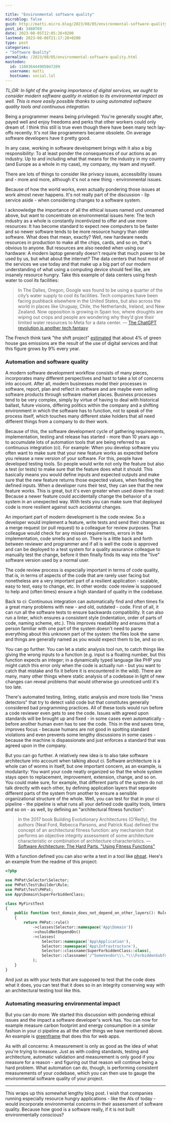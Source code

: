 ```yaml
---

title: "Environmental software quality"
microblog: false
guid: http://matti.micro.blog/2023/08/05/environmental-software-quality.html
post_id: 3480769
date: 2023-08-05T12:05:26+0200
lastmod: 2023-08-06T21:17:28+0200
type: post
categories:
- "Software Quality"
permalink: /2023/08/05/environmental-software-quality.html
mastodon:
  id: 110836444905047209
  username: matti
  hostname: social.lol
---
```

*TL;DR: In light of the growing importance of digital services, we ought to consider modern software quality in relation to its environmental impact as well. This is more easily possible thanks to using automated software quality tools and continuous integration.*

Being a programmer means being privileged: You're generally sought after, payed well and enjoy freedoms and perks that other workers could only dream of. I think this still is true even though there have been many tech lay-offs recently. It's not like programmers became obsolete. On average software developers have it pretty good.

In any case, working in software development brings with it also a big responsibility: To at least ponder the consequences of our actions as an industry. Up to and including what that means for the industry in my country (and Europe as a whole in my case), my company, my team and myself.

There are lots of things to consider like privacy issues, accessibility issues and - more and more, although it's not a new thing - environmental issues.

Because of how the world works, even actually pondering those issues at work almost never happens. It's not really part of the discussion - lip service aside - when considering changes to a software system.

I acknowledge the importance of all the ethical issues named und unnamed above, but want to concentrate on environmental issues here: The tech industry as a whole is constantly incentivized to offer and use more resources: It has become standard to expect new computers to be faster and so newer software tends to be more resource hungry than older software. What does that mean, exactly? Well, new hardware needs resources in production to make all the chips, cards, and so on, that's obvious to anyone. But resources are also needed  when using our hardware: A modern laptop generally doesn't require that much power to be used by us, but what about the internet? The data centers that host most of the services we use today and that make up a big part of our modern understanding of what using a computing device should feel like, are insanely resource hungry. Take this example of data centers using fresh water to cool its facilities:

>In The Dalles, Oregon, Google was found to be using a quarter of the city’s water supply to cool its facilities. Tech companies have been facing pushback elsewhere in the United States, but also across the world in places like Uruguay, Chile, the Netherlands, Ireland, and New Zealand. Now opposition is growing in Spain too, where droughts are wiping out crops and people are wondering why they’d give their limited water resources to Meta for a data center.
>— [The ChatGPT revolution is another tech fantasy](https://www.disconnect.blog/p/the-chatgpt-revolution-is-another)

The French think tank "the shift project" [estimated](https://theshiftproject.org/en/article/unsustainable-use-online-video/)  that about 4% of green house gas emissions are the result of the use of digital services and that this figure grows by 9% every year.

### Automation and software quality

A modern software development workflow consists of many pieces, incorporates many different perspectives and hast to take a lot of concerns into account. After all, modern businesses model their processes in software, report, plan and reflect in software and are maybe even selling software products through software market places. Business processes tend to be very complex, simply by virtue of having to deal with historical ballast, future visions, differing politics within the company and a shifting environment in which the software has to function, not to speak of the process itself, which touches many different stake holders that all need different things from a company to do their work.

Because of this, the software development cycle of gathering requirements, implementation, testing and release has started - more than 10 years ago - to accumulate lots of automation tools that are being referred to as continuous integration (ci). For example: When you develop software you often want to make sure that your new feature works as expected before you release a new version of your software. For this, people have developed testing tools. So people would write not only the feature but also a test (or tests) to make sure that the feature does what it should: This basically means you would define inputs and expected outputs and make sure that the new feature returns those expected values, when feeding the defined inputs. When a developer runs their test, they can see that the new feature works. This is great, but it's even greater when used down the road: Because a newer feature could accidentally change the behavior of a system in an unexpected way. With tests you can make sure that deployed code is more resilient against such accidental changes.

An important part of modern development is the code review. So a developer would implement a feature, write tests and send their changes as a merge request (or pull request) to a colleague for review purposes. That colleague would check for any missed requirements, errors in the implementation, code smells and so on. There is a little back and forth between reviewer and programmer and if all is well the code is approved and can be deployed to a test system for a quality assurance colleague to manually test the change, before it then finally finds its way into the "live" software version used by a normal user.

The code review process is especially important in terms of code quality, that is, in terms of aspects of the code that are rarely user facing but nonetheless are a very important part of a resilient application - scalable, easy to test, easy to change, etc. In other words: code review is supposed to help and (often times) ensure a high standard of quality in the codebase.

Back to ci: Continuous integration can automatically find and often times fix a great many problems with new - and old, outdated - code. First of all, it can run all the software tests to ensure backwards compatibility. It can also run a linter, which ensures a consistent style (indentation, order of parts of code, naming scheme, etc.). This improves readability and ensures that a person familiar with one part of the system doesn't need to parse everything about this unknown part of the system: the files look the same and things are generally named as you would expect them to be, and so on.

You can go further. You can let a static analysis tool run, to catch things like giving the wrong inputs to a function (e.g. input is a floating number, but this function expects an integer; in a dynamically typed language like PHP you might catch this error only when the code is actually run - but you want to catch that mistake and fix it before it is encountered in the wild). There are many, many other things where static analysis of a codebase in light of new changes can reveal problems that would otherwise go unnoticed until it's too late.

There's automated testing, linting, static analysis and more tools like "mess detectors" that try to detect valid code but that constitutes generally considered bad programming practices. All of these tools would run before a code reviewer even gets to see the code. Issues with agreed upon standards will be brought up and fixed - in some cases even automatically - before another human even has to see the code. This in the end saves time, improves focus - because humans are not good in spotting standard violations and even prevents some lengthy discussions in some cases - because the machine is dispassionate and just enforces a standard that was agreed upon in the company.

But you can go further. A relatively new idea is to also take software architecture into account when talking about ci. Software architecture is a whole can of worms in itself, but one important concern, as an example, is modularity: You want your code neatly organized so that the whole system stays open to replacement, improvement, extension, change, and so on. You could make sure, for example, that different parts of the system do not talk directly with each other, by defining application layers that separate different parts of the system from another to ensure a sensible organizational structure of the whole. Well, you can test for that in your ci pipeline - the pipeline is what runs all your defined code quality tools, linters and so on - as well, by defining an "architectural fitness function":

>In the 2017 book Building Evolutionary Architectures (O’Reilly), the authors (Neal Ford, Rebecca Parsons, and Patrick Kua) defined the concept of an architectural fitness function: any mechanism that performs an objective integrity assessment of some architecture characteristic or combination of architecture characteristics.
— [Software Architecture: The Hard Parts, "Using Fitness Functions"](https://www.oreilly.com/library/view/software-architecture-the/9781492086888/)

With a function defined you can also write a test in a tool like [phpat](https://github.com/carlosas/phpat). Here's an example from the readme of this project:

```php
<?php

use PHPat\Selector\Selector;
use PHPat\Test\Builder\Rule;
use PHPat\Test\PHPat;
use App\Domain\SuperForbiddenClass;

class MyFirstTest
{
    public function test_domain_does_not_depend_on_other_layers(): Rule
    {
        return PHPat::rule()
            ->classes(Selector::namespace('App\Domain'))
            ->shouldNotDependOn()
            ->classes(
                Selector::namespace('App\Application'),
                Selector::namespace('App\Infrastructure'),
                Selector::classname(SuperForbiddenClass::class),
                Selector::classname('/^SomeVendor\\\.*\\\ForbiddenSubfolder\\\.*/', true)
            );
    }
}
```

And just as with your tests that are supposed to test that the code does what it does, you can test that it does so in an integrity conserving way with an architectural testing tool like this.

### Automating measuring environmental impact

But you can do more: We started this discussion with pondering ethical issues and the impact a software developer's work has. You can now for example measure carbon footprint and energy consumption in a similar fashion in your ci pipeline as all the other things we have mentioned above. An example is [greenframe](https://github.com/marmelab/greenframe-cli) that does this for web apps.

As with all concerns: A measurement is only as good as the idea of what you're trying to measure. Just as with coding standards, testing and architecture, automatic validation and measurement is only good if you measure for a reason - and figuring out that reason will continue being a hard problem. What automation can do, though, is performing consistent measurements of your codebase, which you can then use to gauge the environmental software quality of your project.

* * *

This wraps up this somewhat lengthy blog post. I wish that companies running especially resource hungry applications - like the AIs of today - would incorporate environmental concerns in their assessment of software quality. Because how good is a software really, if it is not built environmentally conscious?
